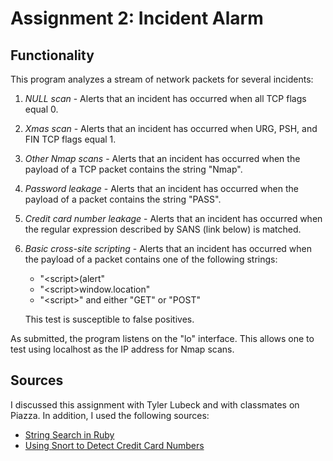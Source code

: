 Assignment 2: Incident Alarm
============================

## Functionality ##
This program analyzes a stream of network packets for several incidents:

1. *NULL scan* - Alerts that an incident has occurred when all TCP flags equal 0.
2. *Xmas scan* - Alerts that an incident has occurred when URG, PSH, and FIN TCP flags equal 1.
3. *Other Nmap scans* - Alerts that an incident has occurred when the payload of a TCP packet contains the
    string "Nmap".
4. *Password leakage* - Alerts that an incident has occurred when the payload of a packet contains the
    string "PASS".
5. *Credit card number leakage* - Alerts that an incident has occurred when the regular expression
    described by SANS (link below) is matched.
6. *Basic cross-site scripting* - Alerts that an incident has occurred when the payload of a packet
    contains one of the following strings:
      * "&lt;script&gt;(alert"
      * "&lt;script&gt;window.location"
      * "&lt;script&gt;" and either "GET" or "POST"
    
    This test is susceptible to false positives.

As submitted, the program listens on the "lo" interface. This allows one to test using localhost as the
IP address for Nmap scans.

## Sources ##
I discussed this assignment with Tyler Lubeck and with classmates on Piazza. In addition, I used the following sources:
  * [String Search in Ruby](http://ruby-doc.org/core-2.0.0/String.html#method-i-include-3F)
  * [Using Snort to Detect Credit Card Numbers](http://www.sans.org/security-resources/idfaq/snort-detect-credit-card-numbers.php)

